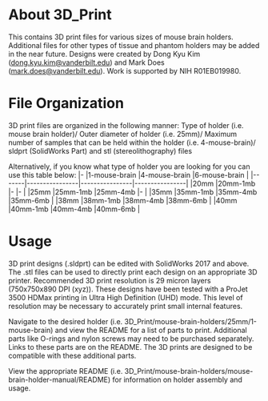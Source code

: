 # About 3D_Print
This contains 3D print files for various sizes of mouse brain holders. Additional files for other types of tissue and phantom holders may be added in the near future. Designs were created by Dong Kyu Kim (dong.kyu.kim@vanderbilt.edu) and Mark Does (mark.does@vanderbilt.edu). Work is supported by NIH R01EB019980.

# File Organization

3D print files are organized in the following manner: Type of holder (i.e. mouse brain holder)/ Outer diameter of holder (i.e. 25mm)/ Maximum number of samples that can be held within the holder (i.e. 4-mouse-brain)/ sldprt (SolidWorks Part) and stl (stereolithography) files

Alternatively, if you know what type of holder you are looking for you can use this table below:
|-      |1-mouse-brain   |4-mouse-brain   |6-mouse-brain   |
|-------|----------------|----------------|----------------|
|20mm   |20mm-1mb        |-               |-               |
|25mm   |25mm-1mb        |25mm-4mb        |-               |
|35mm   |35mm-1mb        |35mm-4mb        |35mm-6mb        |
|38mm   |38mm-1mb        |38mm-4mb        |38mm-6mb        |
|40mm   |40mm-1mb        |40mm-4mb        |40mm-6mb        |

# Usage

3D print designs (.sldprt) can be edited with SolidWorks 2017 and above. The .stl files can be used to directly print each design on an appropriate 3D printer. Recommended 3D print resolution is 29 micron layers (750x750x890 DPI (xyz)). These designs have been tested with a ProJet 3500 HDMax printing in Ultra High Definition (UHD) mode. This level of resolution may be necessary to accurately print small internal features.

Navigate to the desired holder (i.e. 3D_Print/mouse-brain-holders/25mm/1-mouse-brain) and view the README for a list of parts to print. Additional parts like O-rings and nylon screws may need to be purchased separately. Links to these parts are on the README. The 3D prints are designed to be compatible with these additional parts.

View the appropriate README (i.e. 3D_Print/mouse-brain-holders/mouse-brain-holder-manual/README) for information on holder assembly and usage.

